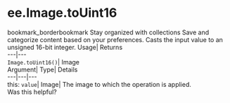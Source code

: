  
#  ee.Image.toUint16
bookmark_borderbookmark Stay organized with collections  Save and categorize content based on your preferences.
Casts the input value to an unsigned 16-bit integer. 
Usage| Returns  
---|---  
`Image.toUint16()`| Image  
Argument| Type| Details  
---|---|---  
this: `value`| Image| The image to which the operation is applied.  
Was this helpful?
